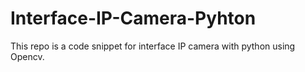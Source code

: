# Interface-IP-Camera-Pyhton
This repo is a code snippet for interface IP camera with python using Opencv.

